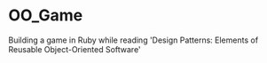 # OO_Game
Building a game in Ruby while reading 'Design Patterns: Elements of Reusable Object-Oriented Software'

